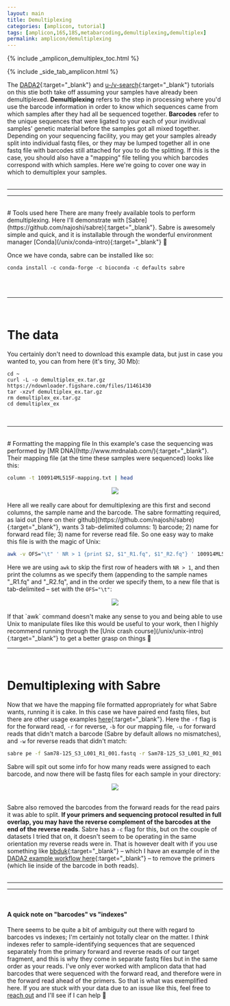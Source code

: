 ```yaml
---
layout: main
title: Demultiplexing
categories: [amplicon, tutorial]
tags: [amplicon,16S,18S,metabarcoding,demultiplexing,demultiplex]
permalink: amplicon/demultiplexing
---
```


{% include _amplicon_demultiplex_toc.html %}

{% include _side_tab_amplicon.html %}


The [DADA2](/amplicon/dada2_workflow_ex){:target="_blank"} and [u-/v-search](/amplicon/workflow_ex){:target="_blank"} tutorials on this stie both take off assuming your samples have already been demultiplexed. **Demultiplexing** refers to the step in processing where you'd use the barcode information in order to know which sequences came from which samples after they had all be sequenced together. **Barcodes** refer to the unique sequences that were ligated to your each of your invidivual samples' genetic material before the samples got all mixed together. Depending on your sequencing facility, you may get your samples already split into individual fastq files, or they may be lumped together all in one fastq file with barcodes still attached for you to do the splitting. If this is the case, you should also have a "mapping" file telling you which barcodes correspond with which samples. Here we're going to cover one way in which to demultiplex your samples.  
<br>
  
---
---  
<br>
# Tools used here
There are many freely available tools to perform demultiplexing. Here I'll demonstrate with [Sabre](https://github.com/najoshi/sabre){:target="_blank"}. Sabre is awesomely simple and quick, and it is installable through the wonderful environment manager [Conda](/unix/conda-intro){:target="_blank"} 🙂

Once we have conda, sabre can be installed like so:

```
conda install -c conda-forge -c bioconda -c defaults sabre
```

<br>
<br>

---
<br>

# The data
You certainly don't need to download this example data, but just in case you wanted to, you can from here (it's tiny, 30 Mb):

```
cd ~
curl -L -o demultiplex_ex.tar.gz https://ndownloader.figshare.com/files/11461430
tar -xzvf demultiplex_ex.tar.gz
rm demultiplex_ex.tar.gz
cd demultiplex_ex
```
<br>

---
<br>
# Formatting the mapping file
In this example's case the sequencing was performed by [MR DNA](http://www.mrdnalab.com/){:target="_blank"}. Their mapping file (at the time these samples were sequenced) looks like this: 

```bash
column -t 100914ML515F-mapping.txt | head
```

<center><img src="{{ site.url }}/images/demux_mapping_head.png"></center>
<br>
Here all we really care about for demultiplexing are this first and second columns, the sample name and the barcode. The sabre formatting required, as laid out [here on their github](https://github.com/najoshi/sabre){:target="_blank"}, wants 3 tab-delimited columns: 1) barcode; 2) name for forward read file; 3) name for reverse read file. So one easy way to make this file is with the magic of Unix:

```bash
awk -v OFS="\t" ' NR > 1 {print $2, $1"_R1.fq", $1"_R2.fq"} ' 100914ML515F-mapping.txt > sabre_formatted_barcode_file.txt
```

Here we are using `awk` to skip the first row of headers with `NR > 1`, and then print the columns as we specify them (appending to the sample names "_R1.fq" and "_R2.fq", and in the order we specify them, to a new file that is tab-delimited – set with the `OFS="\t"`: 

<center><img src="{{ site.url }}/images/demux_sabre_formatted_head.png"></center>
<br>
If that `awk` command doesn't make any sense to you and being able to use Unix to manipulate files like this would be useful to your work, then I highly recommend running through the [Unix crash course](/unix/unix-intro){:target="_blank"} to get a better grasp on things 🙂  
<br>

---
<br>

# Demultiplexing with Sabre
Now that we have the mapping file formatted appropriately for what Sabre wants, running it is cake. In this case we have paired end fastq files, but there are other usage examples [here](https://github.com/najoshi/sabre){:target="_blank"}. Here the `-f` flag is for the forward read, `-r` for reverse, `-b` for our mapping file, `-u` for forward reads that didn't match a barcode (Sabre by default allows no mismatches), and `-w` for reverse reads that didn't match:

```bash
sabre pe -f Sam78-125_S3_L001_R1_001.fastq -r Sam78-125_S3_L001_R2_001.fastq -b sabre_formatted_barcode_file.txt -u no_bc_match_R1.fq -w no_bc_match_R2.fq
```

Sabre will spit out some info for how many reads were assigned to each barcode, and now there will be fastq files for each sample in your directory:

<center><img src="{{ site.url }}/images/demux_sabre_files_head.png"></center>
<br>

Sabre also removed the barcodes from the forward reads for the read pairs it was able to split. **If your primers and sequencing protocol resulted in full overlap, you may have the reverse complement of the barcodes at the end of the reverse reads**. Sabre has a `-c` flag for this, but on the couple of datasets I tried that on, it doesn't seem to be operating in the same orientation my reverse reads were in. That is however dealt with if you use something like [bbduk](https://jgi.doe.gov/data-and-tools/bbtools/bb-tools-user-guide/bbduk-guide/){:target="_blank"} – which I have an example of in the [DADA2 example workflow here](/amplicon/dada2_workflow_ex#removing-primers){:target="_blank"} – to remove the primers (which lie inside of the barcode in both reads).  
<br>
  
---
---  
<br>

<div class="my_notice">
<h4>A quick note on "barcodes" vs "indexes"</h4>
There seems to be quite a bit of ambiguity out there with regard to barcodes vs indexes; I'm certainly not totally clear on the matter. I <i>think</i> indexes refer to sample-identifying sequences that are sequenced separately from the primary forward and reverse reads of our target fragment, and this is why they come in separate fastq files but in the same order as your reads. I've only ever worked with amplicon data that had barcodes that were sequenced with the forward read, and therefore were in the forward read ahead of the primers. So that is what was exemplified here. If you are stuck with your data due to an issue like this, feel free to <a href="https://twitter.com/AstrobioMike" target="_blank">reach out</a> and I'll see if I can help 🙂</div>
